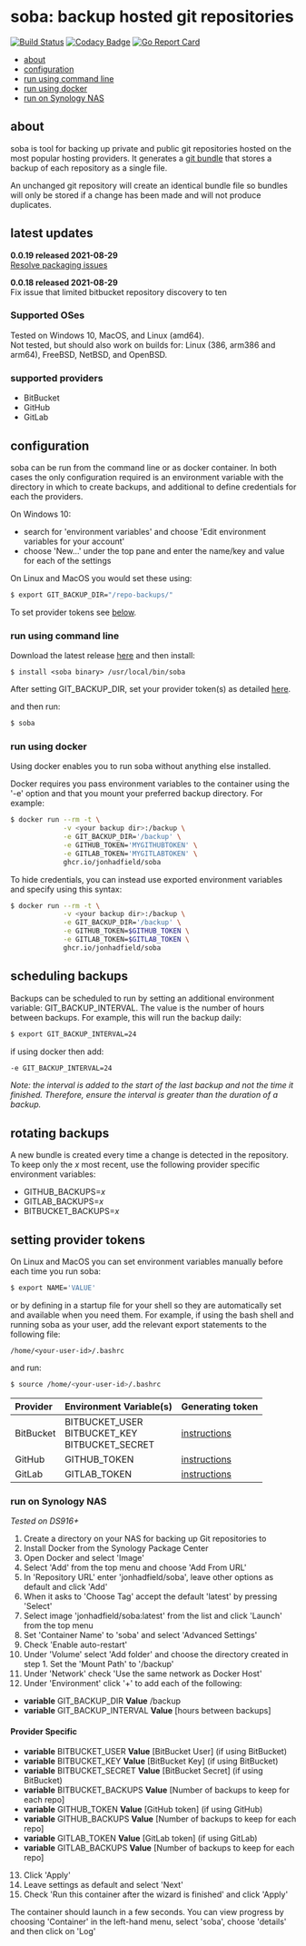 
# soba: backup hosted git repositories
[![Build Status](https://travis-ci.org/jonhadfield/soba.svg?branch=master)](https://travis-ci.org/jonhadfield/soba) [![Codacy Badge](https://app.codacy.com/project/badge/Grade/1bd46b99467c45d99e4903b44a16f874)](https://www.codacy.com/gh/jonhadfield/soba/dashboard?utm_source=github.com&amp;utm_medium=referral&amp;utm_content=jonhadfield/soba&amp;utm_campaign=Badge_Grade)  [![Go Report Card](https://goreportcard.com/badge/github.com/jonhadfield/soba)](https://goreportcard.com/report/github.com/jonhadfield/soba)

- [about](#about)
- [configuration](#configuration)
- [run using command line](#run-using-command-line)
- [run using docker](#run-using-docker)
- [run on Synology NAS](#run-on-synology-nas)

## about

soba is tool for backing up private and public git repositories hosted on the most popular hosting providers. It generates a [git bundle](https://git-scm.com/book/en/v2/Git-Tools-Bundling) that stores a backup of each repository as a single file. 

An unchanged git repository will create an identical bundle file so bundles will only be stored if a change has been made and will not produce duplicates.

## latest updates

**0.0.19 released 2021-08-29**  
[Resolve packaging issues](#run-using-docker)

**0.0.18 released 2021-08-29**  
Fix issue that limited bitbucket repository discovery to ten

### Supported OSes

Tested on Windows 10, MacOS, and Linux (amd64).   
Not tested, but should also work on builds for: Linux (386, arm386 and arm64), FreeBSD, NetBSD, and OpenBSD.

### supported providers

- BitBucket
- GitHub
- GitLab

## configuration

soba can be run from the command line or as docker container. In both cases the only configuration required is an environment variable with the directory in which to create backups, and additional to define credentials for each the providers. 

On Windows 10: 
- search for 'environment variables' and choose 'Edit environment variables for your account'
- choose 'New...' under the top pane and enter the name/key and value for each of the settings

On Linux and MacOS you would set these using:

```bash
$ export GIT_BACKUP_DIR="/repo-backups/"
```

To set provider tokens see [below](#setting-provider-tokens).

### run using command line

Download the latest release [here](https://github.com/jonhadfield/soba/releases) and then install:
```
$ install <soba binary> /usr/local/bin/soba
```

After setting GIT_BACKUP_DIR, set your provider token(s) as detailed [here](#setting-provider-tokens).

and then run:

```bash
$ soba
```

### run using docker

Using docker enables you to run soba without anything else installed.

Docker requires you pass environment variables to the container using the '-e' option and that you mount your preferred backup directory. For example:

```bash
$ docker run --rm -t \
             -v <your backup dir>:/backup \
             -e GIT_BACKUP_DIR='/backup' \
             -e GITHUB_TOKEN='MYGITHUBTOKEN' \
             -e GITLAB_TOKEN='MYGITLABTOKEN' \
             ghcr.io/jonhadfield/soba
```

To hide credentials, you can instead use exported environment variables and specify using this syntax:

```bash
$ docker run --rm -t \
             -v <your backup dir>:/backup \
             -e GIT_BACKUP_DIR='/backup' \
             -e GITHUB_TOKEN=$GITHUB_TOKEN \
             -e GITLAB_TOKEN=$GITLAB_TOKEN \
             ghcr.io/jonhadfield/soba
```


## scheduling backups

Backups can be scheduled to run by setting an additional environment variable: GIT_BACKUP_INTERVAL. The value is the number of hours between backups. For example, this will run the backup daily:

```bash
$ export GIT_BACKUP_INTERVAL=24
```

if using docker then add:

```bash
-e GIT_BACKUP_INTERVAL=24
```

_Note: the interval is added to the start of the last backup and not the time it finished. Therefore, ensure the interval is greater than the duration of a backup._

## rotating backups

A new bundle is created every time a change is detected in the repository. To keep only the _x_ most recent, use the following provider specific environment variables:
- GITHUB_BACKUPS=_x_
- GITLAB_BACKUPS=_x_
- BITBUCKET_BACKUPS=_x_

## setting provider tokens

On Linux and MacOS you can set environment variables manually before each time you run soba:

```bash
$ export NAME='VALUE'
```
    
or by defining in a startup file for your shell so they are automatically set and available when you need them. For example, if using the bash shell and running soba as your user, add the relevant export statements to the following file: 

```
/home/<your-user-id>/.bashrc
```

and run:

```bash
$ source /home/<your-user-id>/.bashrc
```

| Provider | Environment Variable(s) | Generating token |
|:---------|:---------------|:----------------------------------------------------------------------------------------------------------------------------------|
| BitBucket| BITBUCKET_USER<br/>BITBUCKET_KEY<br/>BITBUCKET_SECRET | <a href="https://confluence.atlassian.com/bitbucket/oauth-on-bitbucket-cloud-238027431.html" target="_blank">instructions</a>
| GitHub   | GITHUB_TOKEN   | <a href="https://help.github.com/articles/creating-a-personal-access-token-for-the-command-line/" target="_blank">instructions</a>
| GitLab   | GITLAB_TOKEN   | <a href="https://gitlab.com/profile/personal_access_tokens" target="_blank">instructions</a>

### run on Synology NAS
_Tested on DS916+_


1. Create a directory on your NAS for backing up Git repositories to
2. Install Docker from the Synology Package Center
3. Open Docker and select 'Image'
4. Select 'Add' from the top menu and choose 'Add From URL'
5. In 'Repository URL' enter 'jonhadfield/soba', leave other options as default and click 'Add'
6. When it asks to 'Choose Tag' accept the default 'latest' by pressing 'Select'
7. Select image 'jonhadfield/soba:latest' from the list and click 'Launch' from the top menu
8. Set 'Container Name' to 'soba' and select 'Advanced Settings'
9. Check 'Enable auto-restart'
10. Under 'Volume' select 'Add folder' and choose the directory created in step 1. Set the 'Mount Path' to '/backup'
11. Under 'Network' check 'Use the same network as Docker Host'
12. Under 'Environment' click '+' to add each of the following:
  - **variable** GIT_BACKUP_DIR **Value** /backup
  - **variable** GIT_BACKUP_INTERVAL **Value** [hours between backups]
#### Provider Specific
  - **variable** BITBUCKET_USER **Value** [BitBucket User]   (if using BitBucket)
  - **variable** BITBUCKET_KEY **Value** [BitBucket Key]   (if using BitBucket)
  - **variable** BITBUCKET_SECRET **Value** [BitBucket Secret]   (if using BitBucket)
  - **variable** BITBUCKET_BACKUPS **Value** [Number of backups to keep for each repo]
  - **variable** GITHUB_TOKEN **Value** [GitHub token]   (if using GitHub)
  - **variable** GITHUB_BACKUPS **Value** [Number of backups to keep for each repo]  
  - **variable** GITLAB_TOKEN **Value** [GitLab token]   (if using GitLab)
  - **variable** GITLAB_BACKUPS **Value** [Number of backups to keep for each repo]


13. Click 'Apply'
14. Leave settings as default and select 'Next'
15. Check 'Run this container after the wizard is finished' and click 'Apply'

The container should launch in a few seconds. You can view progress by choosing 'Container' in the left-hand menu, select 'soba', choose 'details' and then click on 'Log'
  


